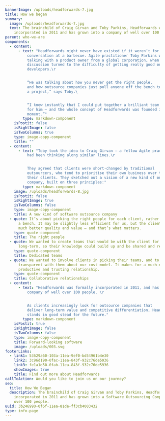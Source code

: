 ```yaml
---
bannerImage: /uploads/headforwards-7.jpg
title: How we began
summary:
  image: /uploads/headforwards-7.jpg
  text: The brainchild of Craig Girvan and Toby Parkins, Headforwards was
    incorporated in 2011 and has grown into a company of well over 100 people.
parent: who-we-are
components:
  - content:
      - text: "Headforwards might never have existed if it weren’t for a chance
          conversation at a barbecue. Agile practitioner Toby Parkins was
          talking with a product owner from a global corporation, when the
          discussion turned to the difficulty of getting really good outsource
          developers.\r


          “He was talking about how you never get the right people,
          and how outsource companies just pull anyone off the bench to work on
          a project,” says Toby.\ 


          “I knew instantly that I could put together a brilliant team
          for him – and the whole concept of Headforwards was founded in that
          moment.”"
        type: markdown-component
    isPostit: false
    isRightImage: false
    isTwoColumns: true
    type: image-copy-component
    title: ""
  - content:
      - text: "Toby took the idea to Craig Girvan – a fellow Agile practitioner – who
          had been thinking along similar lines.\r


          They agreed that clients were short-changed by traditional
          outsourcers, who tend to prioritise their own business over that of
          their clients. They sketched out a vision of a new kind of outsource
          company, built on three principles:"
        type: markdown-component
    image: /uploads/headforwards-8.jpg
    isPostit: false
    isRightImage: true
    isTwoColumns: false
    type: image-copy-component
    title: A new kind of software outsource company
  - quote: It’s about picking the right people for each client, rather than running
      a bench. It may be slightly less efficient for us, but the client gets
      much better quality and value – and that’s what matters.
    type: quote-component
    title: The right people
  - quote: We wanted to create teams that would be with the client for the
      long-term, so their knowledge could build up and be shared and retained.
    type: quote-component
    title: Dedicated teams
  - quote: We wanted to involve clients in picking their teams, and to be
      transparent with them about our cost model. It makes for a much more
      productive and trusting relationship.
    type: quote-component
    title: Collaborative relationships
  - content:
      - text: "Headforwards was formally incorporated in 2011, and has grown into a
          company of well over 100 people. \r


          As clients increasingly look for outsource companies that
          deliver long-term value and competitive differentiation, Headforwards
          stands in good stead for the future."
        type: markdown-component
    isPostit: true
    isRightImage: false
    isTwoColumns: false
    type: image-copy-component
    title: Forward-looking software
    image: /uploads/003.svg
footerLinks:
  - link1: 53629a60-103a-11ea-9ef0-bd54961b4e30
    link2: 3c96d190-0fac-11ea-843f-932c76de5936
    link3: fe1a1d50-0fab-11ea-843f-932c76de5936
    showImages: true
    title: Find out more about Headforwards
callToAction: Would you like to join us on our journey?
seo:
  title: How We Began 
  description: The brainchild of Craig Girvan and Toby Parkins, Headforwards was
    incorporated in 2011 and has grown into a Software Outsourcing Company of
    over 100 people.
uuid: 3b246990-0f6f-11ea-81de-ff3cb4003432
type: info-page
---
```

